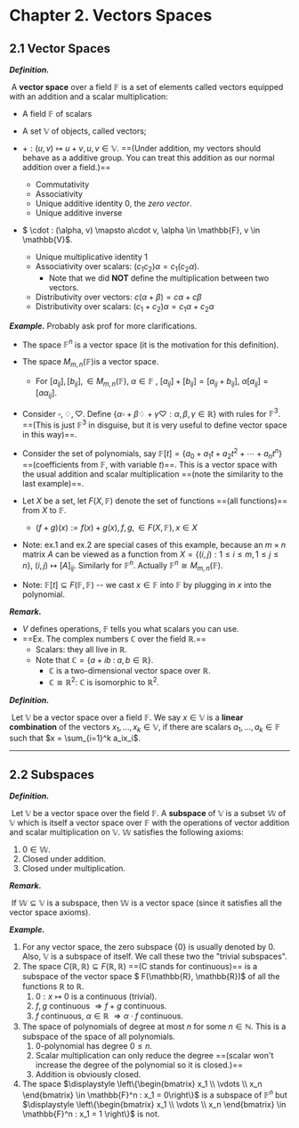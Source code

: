 # Chapter 2. Vectors Spaces



## 2.1 Vector Spaces



***Definition.***

​	A **vector space** over a field $\mathbb{F}​$ is a set of elements called vectors equipped with an addition and a scalar multiplication:

- A field $\mathbb{F}$ of scalars
- A set $\mathbb{V}$ of objects, called vectors;


- $+ : (u,v) \mapsto u + v, u, v \in \mathbb{V}$. ==(Under addition, my vectors should behave as a additive group. You can treat this addition as our normal addition over a field.)==
  - Commutativity
  - Associativity
  - Unique additive identity $0$, the _zero vector_.
  - Unique additive inverse 
- $ \cdot : (\alpha, v) \mapsto a\cdot v, \alpha \in \mathbb{F}, v \in \mathbb{V}$.
  - Unique multiplicative identity $1$
  - Associativity over scalars: $(c_1c_2)\alpha = c_1(c_2\alpha)$.
    - Note that we did **NOT** define the multiplication between two vectors.
  - Distributivity over vectors: $c(\alpha + \beta) = c\alpha + c\beta$
  - Distributivity over scalars: $(c_1 + c_2)\alpha = c_1\alpha + c_2\alpha$



***Example.*** Probably ask prof for more clarifications. 

- The space $\mathbb{F}^n$ is a vector space (it is the motivation for this definition).


- The space $M_{m,n}(\mathbb{F})​$ is a vector space.
  - For $[a_{ij}], [b_{ij}], \in M_{m,n}(\mathbb{F})$, $\alpha \in \mathbb{F}$ , $[a_{ij}] + [b_{ij}] = [a_{ij}+b_{ij}]$, $\alpha[a_{ij}] = [a\alpha_{ij}]$.
- Consider $\square, \diamondsuit, \heartsuit$. Define $\{\alpha\square + \beta \diamondsuit + \gamma \heartsuit : \alpha, \beta, \gamma \in \mathbb{R}\}$ with rules for $\mathbb{F}^3$.  ==(This is just $\mathbb{F}^3$ in disguise, but it is very useful to define vector space in this way)==. 
- Consider the set of polynomials, say $\mathbb{F}[t] = \{a_0 + a_1t+a_2t^2+\cdots+a_nt^n\}$ ==(coefficients from $\mathbb{F}$, with variable $t$)==. This is a vector space with the usual addition and scalar multiplication ==(note the similarity to the last example)==. 
- Let $X$ be a set, let $F(X, \mathbb{F})$ denote the set of functions ==(all functions)== from $X$ to $\mathbb{F}$. 
  - $(f+g)(x) := f(x)+g(x), f,g, \in F(X,\mathbb{F}), x\in X$
- Note: ex.1 and ex.2 are special cases of this example, because an $m\times n$ matrix $A$ can be viewed as a function from $X = \{(i,j):1\leq i \leq m, 1 \leq j \leq n\}$, $(i,j) \mapsto [A]_{ij}$. Similarly for $\mathbb{F}^n$. Actually $\mathbb{F}^n \cong M_{m,n}(\mathbb{F})$. 
- Note: $\mathbb{F}[t] \subseteq F(\mathbb{F}, \mathbb{F})$ -- we cast $x \in \mathbb{F}$ into $\mathbb{F}$ by plugging in $x$ into the polynomial.



***Remark.***

- $V$ defines operations, $\mathbb{F}$ tells you what scalars you can use. 
- ==Ex. The complex numbers $\mathbb{C}$ over the field $\mathbb{R}$.==
  - Scalars: they all live in $\mathbb{R}$. 
  - Note that $\mathbb{C} = \{a + ib\;:\; a,b \in \mathbb{R}\}$. 
    - $\mathbb{C}$ is a two-dimensional vector space over $\mathbb{R}$. 
    - $\mathbb{C} \cong \mathbb{R}^2$: $\mathbb{C}$ is isomorphic to $\mathbb{R}^2$.



***Definition.***

​	Let $\mathbb{V}$ be a vector space over a field $\mathbb{F}$. We say $x \in \mathbb{V}$ is a **linear combination** of the vectors $x_1, \ldots, x_k \in \mathbb{V}$, if there are scalars $a_1, \ldots, a_k \in \mathbb{F}$ such that $x = \sum_{i=1}^k a_ix_i$. 

---

## 2.2 Subspaces

***Definition.***

​	Let $\mathbb{V}$ be a vector space over the field $\mathbb{F}$. A **subspace** of $\mathbb{V}$ is a subset $\mathbb{W}$ of $\mathbb{V}$ which is itself a vector space over $\mathbb{F}$ with the operations of vector addition and scalar multiplication on $\mathbb{V}$. $\mathbb{W}$ satisfies the following axioms:

1. $0 \in \mathbb{W}$.
2. Closed under addition.
3. Closed under multiplication. 

***Remark.***

​	If $\mathbb{W} \subseteq \mathbb{V}$ is a subspace, then $\mathbb{W}$ is a vector space (since it satisfies all the vector space axioms).



***Example.***

1. For any vector space, the zero subspace $\{0\}$ is usually denoted by $0$. Also, $\mathbb{V}$ is a subspace of itself. We call these two the "trivial subspaces". 
2. The space $C(\mathbb{R}, \mathbb{R}) \subseteq F(\mathbb{R}, \mathbb{R})$ ==(C stands for continuous)== is a subspace of the vector space $ F(\mathbb{R}, \mathbb{R})$ of all the functions $\mathbb{R}$ to $\mathbb{R}$. 
   1. $0: x \mapsto 0$ is a continuous (trivial).
   2. $f, g$ continuous $\Rightarrow f + g$ continuous.
   3. $f$ continuous, $\alpha \in \mathbb{R}$ $\Rightarrow  \alpha \cdot f$ continuous.
3. The space of polynomials of degree at most $n$ for some $n \in \mathbb{N}$. This is a subspace of the space of all polynomials.
   1. $0$-polynomial has degree $0 \leq n$.
   2. Scalar multiplication can only reduce the degree ==(scalar won't increase the degree of the polynomial so it is closed.)==
   3. Addition is obviously closed.
4. The space $\displaystyle \left\{\begin{bmatrix} x_1 \\ \vdots \\ x_n \end{bmatrix} \in \mathbb{F}^n : x_1 = 0\right\}$ is a subspace of $\mathbb{F}^n$ but $\displaystyle \left\{\begin{bmatrix} x_1 \\ \vdots \\ x_n \end{bmatrix} \in \mathbb{F}^n : x_1 = 1 \right\}$ is not. 
